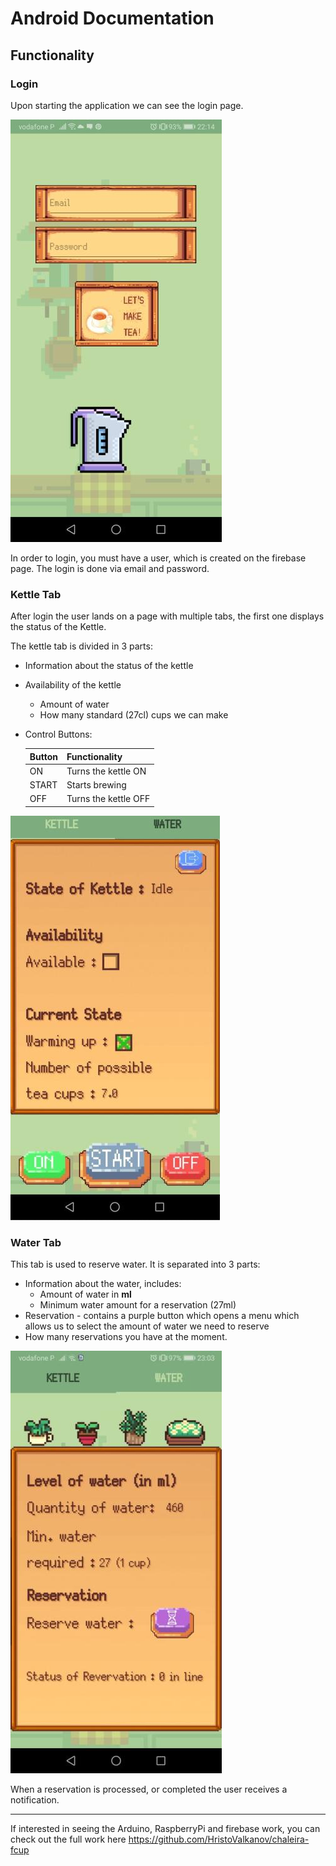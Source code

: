 # Android Documentation

## Functionality

### Login

Upon starting the application we can see the login page.

![login](images/login.jpg)

In order to login, you must have a user, which is created on the firebase page. The login is done via email and password.

### Kettle Tab


After login the user lands on a page with multiple tabs, the first one displays the status of the Kettle.


The kettle tab is divided in 3 parts:
- Information about the status of the kettle
- Availability of the kettle
	- Amount of water
	- How many standard (27cl) cups we can make
- Control Buttons:
  

  |Button|Functionality        |
  |------|---------------------|
  |ON    | Turns the kettle ON |
  |START | Starts brewing      |
  |OFF   | Turns the kettle OFF|


![main](images/main.png)

### Water Tab


This tab is used to reserve water. It is separated into 3 parts:
- Information about the water, includes:
    - Amount of water in __ml__
    - Minimum water amount for a reservation (27ml)
- Reservation - contains a purple button which opens a menu which allows us to select the amount of water we need to reserve
- How many reservations you have at the moment.


![water](images/reservation.jpg)


When a reservation is processed, or completed the user receives a notification.



---------------

If interested in seeing the Arduino, RaspberryPi and firebase work, you can check out the full work here https://github.com/HristoValkanov/chaleira-fcup
